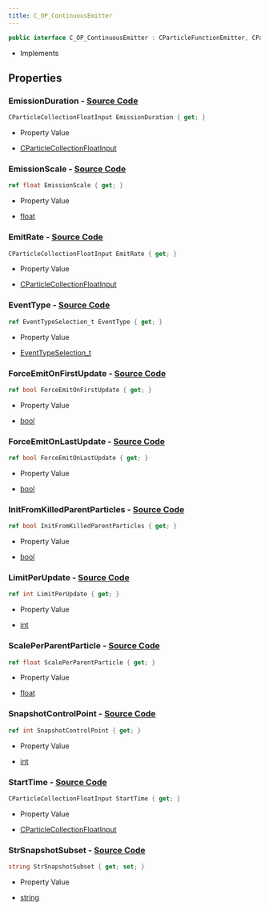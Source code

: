 ```yaml
---
title: C_OP_ContinuousEmitter
---
```


```csharp
public interface C_OP_ContinuousEmitter : CParticleFunctionEmitter, CParticleFunction, ISchemaClass<CParticleFunction>, ISchemaClass<CParticleFunctionEmitter>, ISchemaClass<C_OP_ContinuousEmitter>, ISchemaField, ISchemaClass, INativeHandle
```

- Implements

## Properties

### **EmissionDuration** - [Source Code](https://github.com/swiftly-solution/swiftlys2/blob/main/managed/src/SwiftlyS2.Generated/Schemas/Interfaces/C_OP_ContinuousEmitter.cs#L16)

```csharp
CParticleCollectionFloatInput EmissionDuration { get; }
```

- Property Value

- [CParticleCollectionFloatInput](/docs/api/shared/schemadefinitions/cparticlecollectionfloatinput)

### **EmissionScale** - [Source Code](https://github.com/swiftly-solution/swiftlys2/blob/main/managed/src/SwiftlyS2.Generated/Schemas/Interfaces/C_OP_ContinuousEmitter.cs#L22)

```csharp
ref float EmissionScale { get; }
```

- Property Value

- [float](https://learn.microsoft.com/dotnet/api/system.single)

### **EmitRate** - [Source Code](https://github.com/swiftly-solution/swiftlys2/blob/main/managed/src/SwiftlyS2.Generated/Schemas/Interfaces/C_OP_ContinuousEmitter.cs#L20)

```csharp
CParticleCollectionFloatInput EmitRate { get; }
```

- Property Value

- [CParticleCollectionFloatInput](/docs/api/shared/schemadefinitions/cparticlecollectionfloatinput)

### **EventType** - [Source Code](https://github.com/swiftly-solution/swiftlys2/blob/main/managed/src/SwiftlyS2.Generated/Schemas/Interfaces/C_OP_ContinuousEmitter.cs#L28)

```csharp
ref EventTypeSelection_t EventType { get; }
```

- Property Value

- [EventTypeSelection_t](/docs/api/shared/schemadefinitions/eventtypeselection_t)

### **ForceEmitOnFirstUpdate** - [Source Code](https://github.com/swiftly-solution/swiftlys2/blob/main/managed/src/SwiftlyS2.Generated/Schemas/Interfaces/C_OP_ContinuousEmitter.cs#L36)

```csharp
ref bool ForceEmitOnFirstUpdate { get; }
```

- Property Value

- [bool](https://learn.microsoft.com/dotnet/api/system.boolean)

### **ForceEmitOnLastUpdate** - [Source Code](https://github.com/swiftly-solution/swiftlys2/blob/main/managed/src/SwiftlyS2.Generated/Schemas/Interfaces/C_OP_ContinuousEmitter.cs#L38)

```csharp
ref bool ForceEmitOnLastUpdate { get; }
```

- Property Value

- [bool](https://learn.microsoft.com/dotnet/api/system.boolean)

### **InitFromKilledParentParticles** - [Source Code](https://github.com/swiftly-solution/swiftlys2/blob/main/managed/src/SwiftlyS2.Generated/Schemas/Interfaces/C_OP_ContinuousEmitter.cs#L26)

```csharp
ref bool InitFromKilledParentParticles { get; }
```

- Property Value

- [bool](https://learn.microsoft.com/dotnet/api/system.boolean)

### **LimitPerUpdate** - [Source Code](https://github.com/swiftly-solution/swiftlys2/blob/main/managed/src/SwiftlyS2.Generated/Schemas/Interfaces/C_OP_ContinuousEmitter.cs#L34)

```csharp
ref int LimitPerUpdate { get; }
```

- Property Value

- [int](https://learn.microsoft.com/dotnet/api/system.int32)

### **ScalePerParentParticle** - [Source Code](https://github.com/swiftly-solution/swiftlys2/blob/main/managed/src/SwiftlyS2.Generated/Schemas/Interfaces/C_OP_ContinuousEmitter.cs#L24)

```csharp
ref float ScalePerParentParticle { get; }
```

- Property Value

- [float](https://learn.microsoft.com/dotnet/api/system.single)

### **SnapshotControlPoint** - [Source Code](https://github.com/swiftly-solution/swiftlys2/blob/main/managed/src/SwiftlyS2.Generated/Schemas/Interfaces/C_OP_ContinuousEmitter.cs#L30)

```csharp
ref int SnapshotControlPoint { get; }
```

- Property Value

- [int](https://learn.microsoft.com/dotnet/api/system.int32)

### **StartTime** - [Source Code](https://github.com/swiftly-solution/swiftlys2/blob/main/managed/src/SwiftlyS2.Generated/Schemas/Interfaces/C_OP_ContinuousEmitter.cs#L18)

```csharp
CParticleCollectionFloatInput StartTime { get; }
```

- Property Value

- [CParticleCollectionFloatInput](/docs/api/shared/schemadefinitions/cparticlecollectionfloatinput)

### **StrSnapshotSubset** - [Source Code](https://github.com/swiftly-solution/swiftlys2/blob/main/managed/src/SwiftlyS2.Generated/Schemas/Interfaces/C_OP_ContinuousEmitter.cs#L32)

```csharp
string StrSnapshotSubset { get; set; }
```

- Property Value

- [string](https://learn.microsoft.com/dotnet/api/system.string)

